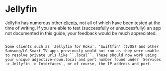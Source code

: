 # Jellyfin

Jellyfin has numerous other [clients](https://jellyfin.org/downloads/), not all of which have been tested at the time of writing. If you are able to test (successfully or unsucessfully) an app not documented in this guide, your feedback would be much appreciated.


```admonish tip

Some clients such as 'Jellyfin for Roku', 'Swiftfin' (tvOS) and other Samsung/LG Smart TV apps previously would not run as they were unable to resolve private urls like ``.local``. These should now work using your unique adjective-noun.local and port number found under `Services -> Jellyfin -> Interfaces`, or of course, the IP address and port.

```